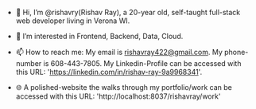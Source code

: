- 👋 Hi, I’m @rishavry(Rishav Ray), a 20-year old, self-taught full-stack web developer living in Verona WI.

- 👀 I’m interested in Frontend, Backend, Data, Cloud.
  
- 📫 How to reach me: My email is rishavray422@gmail.com. My phone-number is 608-443-7805. My Linkedin-Profile can be accessed with this URL: 'https://linkedin.com/in/rishav-ray-9a9968341'.

- 🌐 A polished-website the walks through my portfolio/work can be accessed with this URL: 'http://localhost:8037/rishavray/work'

